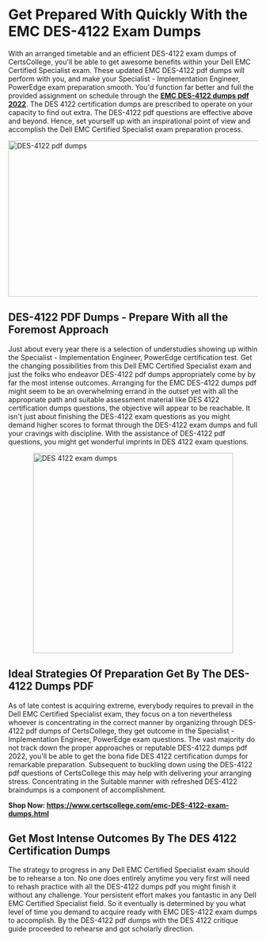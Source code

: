<h1><strong>Get Prepared With Quickly With the EMC DES-4122 Exam Dumps&nbsp;</strong></h1>
<p><span style="font-weight: 400;">With an arranged timetable and an efficient  DES-4122 exam dumps of CertsCollege, you'll be able to get awesome benefits within your Dell EMC Certified Specialist exam. These updated EMC DES-4122 pdf dumps will perform with you, and make your Specialist - Implementation Engineer, PowerEdge exam preparation smooth. You'd function far better and full the provided assignment on schedule through the <strong><a href="https://www.certscollege.com/emc-DES-4122-exam-dumps.html">EMC DES-4122 dumps pdf 2022</a></strong>. The DES 4122 certification dumps are prescribed to operate on your capacity to find out extra. The  DES-4122 pdf questions are effective above and beyond. Hence, set yourself up with an inspirational point of view and accomplish the Dell EMC Certified Specialist exam preparation process.&nbsp;</span></p>
<p><span style="font-weight: 400;"><img style="display: block; margin-left: auto; margin-right: auto;" src="https://i.ibb.co/CPDK3ps/Yellow-and-Blue-Initiative-Blog-Banner.png" alt="DES-4122 pdf dumps" width="559" height="315" /></span></p>
<h2><strong>DES-4122 PDF Dumps - Prepare With all the Foremost Approach</strong></h2>
<p><span style="font-weight: 400;">Just about every year there is a selection of understudies showing up within the Specialist - Implementation Engineer, PowerEdge certification test. Get the changing possibilities from this Dell EMC Certified Specialist exam and just the folks who endeavor DES-4122 pdf dumps appropriately come by by far the most intense outcomes. Arranging for the EMC DES-4122 dumps pdf might seem to be an overwhelming errand in the outset yet with all the appropriate path and suitable assessment material like DES 4122 certification dumps questions, the objective will appear to be reachable. It isn't just about finishing the DES-4122 exam questions as you might demand higher scores to format through the DES-4122 exam dumps and full your cravings with discipline. With the assistance of DES-4122 pdf questions, you might get wonderful imprints in DES 4122 exam questions.</span></p>
<p><span style="font-weight: 400;"><a href="https://tinyurl.com/eu8adp8y"><img style="display: block; margin-left: auto; margin-right: auto;" src="https://i.ibb.co/9tMrhdY/Teacher-Appreciation-Invitation.png" alt="DES 4122 exam dumps " width="404" height="404" /></a></span></p>
<h2><strong>Ideal Strategies Of Preparation Get By The DES-4122 Dumps PDF</strong></h2>
<p><span style="font-weight: 400;">As of late contest is acquiring extreme, everybody requires to prevail in the Dell EMC Certified Specialist exam, they focus on a ton nevertheless whoever is concentrating in the correct manner by organizing through DES-4122 pdf dumps of CertsCollege, they get outcome in the Specialist - Implementation Engineer, PowerEdge exam questions. The vast majority do not track down the proper approaches or reputable DES-4122 dumps pdf 2022, you'll be able to get the bona fide DES 4122 certification dumps for remarkable preparation. Subsequent to buckling down using the  DES-4122 pdf questions of CertsCollege this may help with delivering your arranging stress. Concentrating in the Suitable manner with refreshed DES-4122 braindumps is a component of accomplishment.</span></p>
<p><span style="font-weight: 400;"><strong>Shop Now: <a href="https://www.certscollege.com/emc-DES-4122-exam-dumps.html">https://www.certscollege.com/emc-DES-4122-exam-dumps.html</a></strong></span></p>
<h2><strong>Get Most Intense Outcomes By The DES 4122 Certification Dumps</strong></h2>
<p><span style="font-weight: 400;">The strategy to progress in any Dell EMC Certified Specialist exam should be to rehearse a ton. No one does entirely anytime you very first will need to rehash practice with all the DES-4122 dumps pdf you might finish it without any challenge. Your persistent effort makes you fantastic in any Dell EMC Certified Specialist field. So it eventually is determined by you what level of time you demand to acquire ready with EMC DES-4122 exam dumps to accomplish. By the DES-4122 pdf dumps with the DES 4122 critique guide proceeded to rehearse and got scholarly direction.</span></p>
